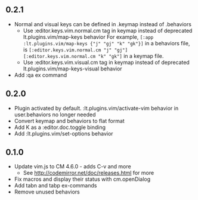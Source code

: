 ## 0.2.1

* Normal and visual keys can be defined in .keymap instead of .behaviors
  * Use :editor.keys.vim.normal.cm tag in keymap instead of deprecated lt.plugins.vim/map-keys behavior
    For example, `[:app :lt.plugins.vim/map-keys {"j" "gj" "k" "gk"}]` in a behaviors file,
    is `[:editor.keys.vim.normal.cm "j" "gj"] [:editor.keys.vim.normal.cm "k" "gk"]` in a keymap file.
  * Use :editor.keys.vim.visual.cm tag in keymap instead of deprecated lt.plugins.vim/map-keys-visual behavior
* Add :qa ex command

## 0.2.0

* Plugin activated by default. :lt.plugins.vim/activate-vim behavior in
  user.behaviors no longer needed
* Convert keymap and behaviors to flat format
* Add K as a :editor.doc.toggle binding
* Add :lt.plugins.vim/set-options behavior

## 0.1.0

* Update vim.js to CM 4.6.0 - adds C-v and more
  * See http://codemirror.net/doc/releases.html for more
* Fix macros and display their status with cm.openDialog
* Add tabn and tabp ex-commands
* Remove unused behaviors
